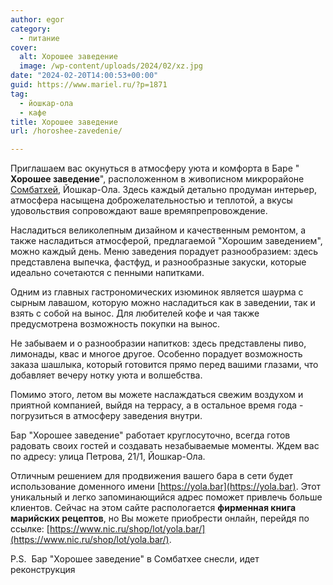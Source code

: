 ```yaml
---
author: egor
category:
  - питание
cover:
  alt: Хорошее заведение
  image: /wp-content/uploads/2024/02/xz.jpg
date: "2024-02-20T14:00:53+00:00"
guid: https://www.mariel.ru/?p=1871
tag:
  - йошкар-ола
  - кафе
title: Хорошее заведение
url: /horoshee-zavedenie/

---
```

Приглашаем вас окунуться в атмосферу уюта и комфорта в Баре " **Хорошее заведение**", расположенном в живописном микрорайоне [Сомбатхей](/sombathej/), Йошкар\-Ола. Здесь каждый детально продуман интерьер, атмосфера насыщена доброжелательностью и теплотой, а вкусы удовольствия сопровождают ваше времяпрепровождение.

Насладиться великолепным дизайном и качественным ремонтом, а также насладиться атмосферой, предлагаемой "Хорошим заведением", можно каждый день. Меню заведения порадует разнообразием: здесь представлена выпечка, фастфуд, и разнообразные закуски, которые идеально сочетаются с пенными напитками.

Одним из главных гастрономических изюминок является шаурма с сырным лавашом, которую можно насладиться как в заведении, так и взять с собой на вынос. Для любителей кофе и чая также предусмотрена возможность покупки на вынос.

Не забываем и о разнообразии напитков: здесь представлены пиво, лимонады, квас и многое другое. Особенно порадует возможность заказа шашлыка, который готовится прямо перед вашими глазами, что добавляет вечеру нотку уюта и волшебства.

Помимо этого, летом вы можете наслаждаться свежим воздухом и приятной компанией, выйдя на террасу, а в остальное время года \- погрузиться в атмосферу заведения внутри.

Бар "Хорошее заведение" работает круглосуточно, всегда готов радовать своих гостей и создавать незабываемые моменты. Ждем вас по адресу: улица Петрова, 21/1, Йошкар-Ола.

Отличным решением для продвижения вашего бара в сети будет использование доменного имени [https://yola.bar](https://yola.bar). Этот уникальный и легко запоминающийся адрес поможет привлечь больше клиентов. Сейчас на этом сайте распологается **фирменная книга марийских рецептов**, но Вы можете приобрести онлайн, перейдя по ссылке: [https://www.nic.ru/shop/lot/yola.bar/](https://www.nic.ru/shop/lot/yola.bar/).

P.S.  Бар "Хорошее заведение" в Сомбатхее снесли, идет реконструкция
